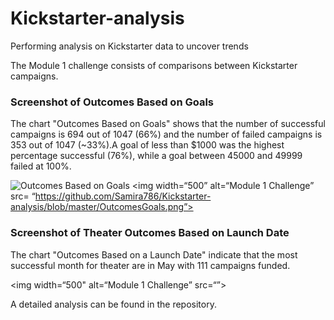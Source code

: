 # Kickstarter-analysis
Performing analysis on Kickstarter data to uncover trends

The Module 1 challenge consists of comparisons between Kickstarter campaigns.

### Screenshot of Outcomes Based on Goals

The chart "Outcomes Based on Goals" shows that the number of successful campaigns is 694 out of 1047 (66%) and the number of failed campaigns is 353 out of 1047 (~33%).A goal of less than $1000 was the highest percentage successful (76%), while a goal between 45000 and 49999 failed at 100%.

![Outcomes Based on Goals](images/OutcomesGoals.png”)
<img width=“500” alt=“Module 1 Challenge” src= “https://github.com/Samira786/Kickstarter-analysis/blob/master/OutcomesGoals.png”>

### Screenshot of Theater Outcomes Based on Launch Date

The chart "Outcomes Based on a Launch Date" indicate that the most successful month for theater are in May with 111 campaigns funded.

<img width=“500" alt=“Module 1 Challenge” src=“”>
                
A detailed analysis can be found in the repository.
